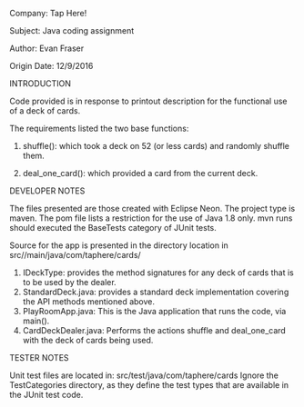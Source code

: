 Company: Tap Here!

Subject: Java coding assignment

Author: Evan Fraser

Origin Date: 12/9/2016


INTRODUCTION

Code provided is in response to printout description for the functional use of a deck of cards.

The requirements listed the two base functions:

1. shuffle(): which took a deck on 52 (or less cards) and randomly shuffle them.

2. deal_one_card(): which provided a card from the current deck.


DEVELOPER NOTES

The files presented are those created with Eclipse Neon.  The project type is maven.  The pom file lists a restriction for the use of Java 1.8 only.  mvn runs should executed the BaseTests category of JUnit tests.


Source for the app is presented in the directory location in src//main/java/com/taphere/cards/
1) IDeckType: provides the method signatures for any deck of cards that is to be used by the dealer.
2) StandardDeck.java: provides a standard deck implementation covering the API methods mentioned above.
3) PlayRoomApp.java: This is the Java application that runs the code, via main().
4) CardDeckDealer.java: Performs the actions shuffle and deal_one_card with the deck of cards being used.  


TESTER NOTES

Unit test files are located in: 
src/test/java/com/taphere/cards
Ignore the TestCategories directory, as they define the test types that are available in the JUnit test code.
